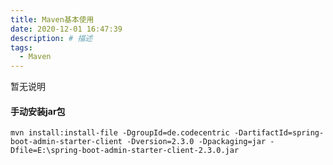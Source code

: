 ```yaml
---
title: Maven基本使用
date: 2020-12-01 16:47:39
description: # 描述
tags: 
  - Maven
---
```


暂无说明

<!-- more -->

#### 手动安装jar包

````
mvn install:install-file -DgroupId=de.codecentric -DartifactId=spring-boot-admin-starter-client -Dversion=2.3.0 -Dpackaging=jar -Dfile=E:\spring-boot-admin-starter-client-2.3.0.jar

````

